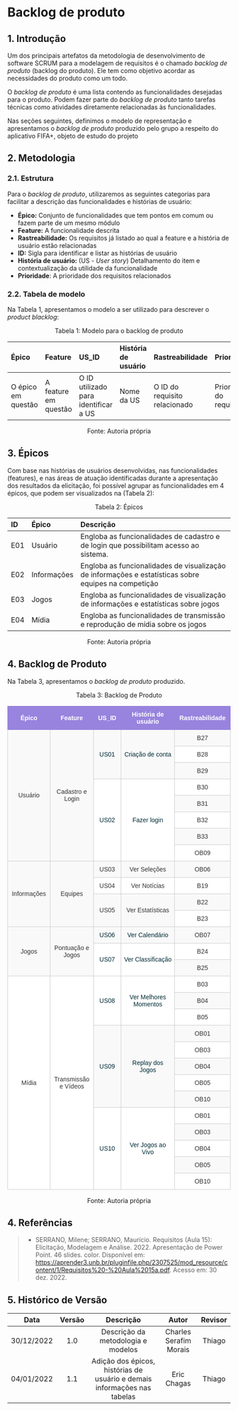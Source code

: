 # Backlog de produto

## 1. Introdução

Um dos principais artefatos da metodologia de desenvolvimento de software SCRUM para a modelagem de requisitos é o chamado *backlog de produto* (backlog do produto). Ele tem como objetivo acordar as necessidades do produto como um todo.

O *backlog de produto* é uma lista contendo as funcionalidades desejadas para o produto. Podem fazer parte do *backlog de produto* tanto tarefas técnicas como atividades diretamente relacionadas às funcionalidades.

Nas seções seguintes, definimos o modelo de representação e apresentamos o *backlog de produto* produzido pelo grupo a respeito do aplicativo FIFA+, objeto de estudo do projeto

## 2. Metodologia

### 2.1. Estrutura
Para o *backlog de produto*, utilizaremos as seguintes categorias para facilitar a descrição das funcionalidades e histórias de usuário:
- **Épico:** Conjunto de funcionalidades que tem pontos em comum ou fazem parte de um mesmo módulo
- **Feature:** A funcionalidade descrita
- **Rastreabilidade:** Os requisitos já listado ao qual a feature e a história de usuário estão relacionadas
- **ID:** Sigla para identificar e listar as histórias de usuário
- **História de usuário:** (US - *User story*) Detalhamento do item e contextualização da utilidade da funcionalidade
- **Prioridade**: A prioridade dos requisitos relacionados

### 2.2. Tabela de modelo
Na Tabela 1, apresentamos o modelo a ser utilizado para descrever o *product blacklog*:

<div align="center" style="text-align: center">
<p>Tabela 1: Modelo para o backlog de produto</p>
</div>

| Épico              | Feature              | US_ID                                | História de usuário | Rastreabilidade               | Prioridade              |
| :----------------- | :------------------- | :----------------------------------- | :------------------ | :---------------------------- | ----------------------- |
| O épico em questão | A feature em questão | O ID utilizado para identificar a US | Nome da US          | O ID do requisito relacionado | Prioridade do requisito |

<div align="center" style="text-align: center">
<p>Fonte: Autoria própria</p>
</div>

## 3. Épicos

Com base nas histórias de usuários desenvolvidas, nas funcionalidades (features), e nas áreas de atuação identificadas durante a apresentação dos resultados da elicitação, foi possível agrupar as funcionalidades em 4 épicos, que podem ser visualizados na (Tabela 2):


<div align="center" style="text-align: center">
<p>Tabela 2: Épicos</p>
</div>

| ID  | Épico       | Descrição                                                                                            |
| :-- | :---------- | :--------------------------------------------------------------------------------------------------- |
| E01 | Usuário     | Engloba as funcionalidades de cadastro e de login que possibilitam acesso ao sistema.                |
| E02 | Informações | Engloba as funcionalidades de visualização de informações e estatísticas sobre equipes na competição |
| E03 | Jogos       | Engloba as funcionalidades de visualização de informações e estatísticas sobre jogos                 |
| E04 | Mídia       | Engloba as funcionalidades de transmissão e reprodução de mídia sobre os jogos                       |

<div align="center" style="text-align: center">
<p>Fonte: Autoria própria</p>
</div>

## 4. Backlog de Produto

Na Tabela 3, apresentamos o *backlog de produto* produzido.

<div align="center" style="text-align: center">
<p>Tabela 3: Backlog de Produto</p>
</div>

<style type="text/css">
.tg  {border-collapse:collapse;border-color:#ccc;border-spacing:0;}
.tg td{background-color:#fff;border-color:#ccc;border-style:solid;border-width:1px;color:#333;
  font-family:Arial, sans-serif;font-size:14px;overflow:hidden;padding:10px 5px;word-break:normal;}
.tg th{background-color:#f0f0f0;border-color:#ccc;border-style:solid;border-width:1px;color:#333;
  font-family:Arial, sans-serif;font-size:14px;font-weight:normal;overflow:hidden;padding:10px 5px;word-break:normal;}
.tg .tg-tlc1{background-color:#9883de;border-color:#9883de;color:#ffffff;text-align:center;vertical-align:middle}
.tg .tg-02dx{background-color:#f9f9f9;border-color:#cccccc;color:#333333;text-align:center;vertical-align:middle}
.tg .tg-uvo0{background-color:#9883de;border-color:#9883de;color:#ffffff;font-weight:bold;text-align:center;vertical-align:middle}
.tg .tg-d5nr{background-color:#f9f9f9;border-color:#cccccc;text-align:center;vertical-align:middle}
.tg .tg-m932{background-color:#f9f9f9;border-color:#cccccc;color:#002b36;text-align:center;vertical-align:middle}
.tg .tg-i9zc{border-color:#cccccc;text-align:center;vertical-align:middle}
.tg .tg-tobj{border-color:#cccccc;color:#002b36;text-align:center;vertical-align:middle}
.tg .tg-beto{border-color:#cccccc;color:#333333;text-align:center;vertical-align:middle}
</style>
<table class="tg" style="undefined; width: 100%">
<colgroup>
<col style="width: 109px">
<col style="width: 109px">
<col style="width: 79px">
<col style="width: 166px">
<col style="width: 143px">
</colgroup>
<thead>
  <tr>
    <th class="tg-tlc1"><span style="font-weight:bold">Épico</span></th>
    <th class="tg-uvo0"><span style="font-weight:700">Feature</span></th>
    <th class="tg-uvo0"><span style="font-weight:700">US_ID</span></th>
    <th class="tg-uvo0">História de usuário</th>
    <th class="tg-uvo0"><span style="font-weight:700">Rastreabilidade</span></th>
  </tr>
</thead>
<tbody>
  <tr>
    <td class="tg-d5nr" rowspan="8">Usuário</td>
    <td class="tg-d5nr" rowspan="8">Cadastro e Login</td>
    <td class="tg-m932" rowspan="3">US01</td>
    <td class="tg-m932" rowspan="3">Criação de conta</td>
    <td class="tg-d5nr">B27</td>
  </tr>
  <tr>
    <td class="tg-i9zc">B28</td>
  </tr>
  <tr>
    <td class="tg-d5nr">B29</td>
  </tr>
  <tr>
    <td class="tg-tobj" rowspan="5">US02</td>
    <td class="tg-tobj" rowspan="5">Fazer login</td>
    <td class="tg-i9zc">B30</td>
  </tr>
  <tr>
    <td class="tg-d5nr">B31</td>
  </tr>
  <tr>
    <td class="tg-i9zc">B32</td>
  </tr>
  <tr>
    <td class="tg-d5nr">B33</td>
  </tr>
  <tr>
    <td class="tg-i9zc">OB09</td>
  </tr>
  <tr>
    <td class="tg-d5nr" rowspan="4">Informações</td>
    <td class="tg-d5nr" rowspan="4">Equipes</td>
    <td class="tg-02dx">US03</td>
    <td class="tg-02dx">Ver Seleções</td>
    <td class="tg-d5nr">OB06</td>
  </tr>
  <tr>
    <td class="tg-beto">US04</td>
    <td class="tg-beto">Ver Notícias</td>
    <td class="tg-i9zc">B19</td>
  </tr>
  <tr>
    <td class="tg-02dx" rowspan="2">US05</td>
    <td class="tg-02dx" rowspan="2">Ver Estatísticas</td>
    <td class="tg-d5nr">B22</td>
  </tr>
  <tr>
    <td class="tg-i9zc">B23</td>
  </tr>
  <tr>
    <td class="tg-d5nr" rowspan="3">Jogos</td>
    <td class="tg-d5nr" rowspan="3">Pontuação e Jogos</td>
    <td class="tg-m932">US06</td>
    <td class="tg-m932">Ver Calendário</td>
    <td class="tg-d5nr">OB07</td>
  </tr>
  <tr>
    <td class="tg-tobj" rowspan="2">US07</td>
    <td class="tg-tobj" rowspan="2">Ver Classificação</td>
    <td class="tg-i9zc">B24</td>
  </tr>
  <tr>
    <td class="tg-d5nr">B25</td>
  </tr>
  <tr>
    <td class="tg-i9zc" rowspan="13">Mídia</td>
    <td class="tg-i9zc" rowspan="13">Transmissão e Vídeos</td>
    <td class="tg-tobj" rowspan="3">US08</td>
    <td class="tg-tobj" rowspan="3">Ver Melhores Momentos</td>
    <td class="tg-i9zc">B03</td>
  </tr>
  <tr>
    <td class="tg-d5nr">B04</td>
  </tr>
  <tr>
    <td class="tg-i9zc">B05</td>
  </tr>
  <tr>
    <td class="tg-m932" rowspan="5">US09</td>
    <td class="tg-m932" rowspan="5">Replay dos Jogos</td>
    <td class="tg-d5nr">OB01</td>
  </tr>
  <tr>
    <td class="tg-i9zc">OB03</td>
  </tr>
  <tr>
    <td class="tg-d5nr">OB04</td>
  </tr>
  <tr>
    <td class="tg-i9zc">OB05</td>
  </tr>
  <tr>
    <td class="tg-d5nr">OB10</td>
  </tr>
  <tr>
    <td class="tg-tobj" rowspan="5">US10</td>
    <td class="tg-tobj" rowspan="5">Ver Jogos ao Vivo</td>
    <td class="tg-i9zc">OB01</td>
  </tr>
  <tr>
    <td class="tg-d5nr">OB03</td>
  </tr>
  <tr>
    <td class="tg-i9zc">OB04</td>
  </tr>
  <tr>
    <td class="tg-d5nr">OB05</td>
  </tr>
  <tr>
    <td class="tg-i9zc">OB10</td>
  </tr>
</tbody>
</table>

<div align="center" style="text-align: center">
<p>Fonte: Autoria própria</p>
</div>

## 4. Referências

> - SERRANO, Milene; SERRANO, Maurício. Requisitos (Aula 15): Elicitação, Modelagem e Análise. 2022. Apresentação de Power Point. 46 slides. color. Disponível em: https://aprender3.unb.br/pluginfile.php/2307525/mod_resource/content/1/Requisitos%20-%20Aula%2015a.pdf. Acesso em: 30 dez. 2022.

## 5. Histórico de Versão
|    Data    | Versão |                                Descrição                                 |         Autor          | Revisor |
| :--------: | :----: | :----------------------------------------------------------------------: | :--------------------: | :-----: |
| 30/12/2022 |  1.0   |                    Descrição da metodologia e modelos                    | Charles Serafim Morais | Thiago  |
| 04/01/2022 |  1.1   | Adição dos épicos, histórias de usuário e demais informações nas tabelas |      Eric Chagas       | Thiago  |

